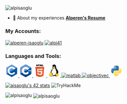 <p align="left"> <img src="https://komarev.com/ghpvc/?username=alpisaoglu&label=Profile%20views&color=0e75b6&style=flat" alt="alpisaoglu" /> </p>


- 📄 About my experiences [**Alperen's Resume**](https://tinyurl.com/mr48fhwe)

<h3 align="left">My Accounts:</h3>
<p align="left">
<a href="https://linkedin.com/in/alperen-isaoglu" target="blank"><img align="center" src="https://raw.githubusercontent.com/rahuldkjain/github-profile-readme-generator/master/src/images/icons/Social/linked-in-alt.svg" alt="alperen-isaoglu" height="30" width="40" /></a>
<a href="https://www.codechef.com/users/alpi41" target="blank"><img align="center" src="https://cdn.jsdelivr.net/npm/simple-icons@3.1.0/icons/codechef.svg" alt="alpi41" height="30" width="40" /></a>
</p>

<h3 align="left">Languages and Tools:</h3>
<p align="left"> <a href="https://www.cprogramming.com/" target="_blank" rel="noreferrer"> <img src="https://raw.githubusercontent.com/devicons/devicon/master/icons/c/c-original.svg" alt="c" width="40" height="40"/> </a> <a href="https://www.w3schools.com/cpp/" target="_blank" rel="noreferrer"> <img src="https://raw.githubusercontent.com/devicons/devicon/master/icons/cplusplus/cplusplus-original.svg" alt="cplusplus" width="40" height="40"/> </a> <a href="https://www.w3.org/html/" target="_blank" rel="noreferrer"> <img src="https://raw.githubusercontent.com/devicons/devicon/master/icons/html5/html5-original-wordmark.svg" alt="html5" width="40" height="40"/> </a> <a href="https://www.linux.org/" target="_blank" rel="noreferrer"> <img src="https://raw.githubusercontent.com/devicons/devicon/master/icons/linux/linux-original.svg" alt="linux" width="40" height="40"/> </a> <a href="https://www.mathworks.com/" target="_blank" rel="noreferrer"> <img src="https://upload.wikimedia.org/wikipedia/commons/2/21/Matlab_Logo.png" alt="matlab" width="40" height="40"/> </a> <a href="https://developer.apple.com/library/archive/documentation/Cocoa/Conceptual/ProgrammingWithObjectiveC/Introduction/Introduction.html" target="_blank" rel="noreferrer"> <img src="https://www.vectorlogo.zone/logos/apple_objectivec/apple_objectivec-icon.svg" alt="objectivec" width="40" height="40"/> </a> <a href="https://www.python.org" target="_blank" rel="noreferrer"> <img src="https://raw.githubusercontent.com/devicons/devicon/master/icons/python/python-original.svg" alt="python" width="40" height="40"/> </a> </p>
<a href="https://github.com/oakoudad/badge42"><img src="https://badge.mediaplus.ma/greenbinary/aisaoglu?UM6P=off" alt="aisaoglu's 42 stats" /></a>
<img src="https://tryhackme-badges.s3.amazonaws.com/alpi41.png" alt="TryHackMe">

<p><img align="left" src="https://github-readme-stats.vercel.app/api/top-langs?username=alpisaoglu&show_icons=true&locale=en&layout=compact" alt="alpisaoglu" /></p>

<p>&nbsp;<img align="center" src="https://github-readme-stats.vercel.app/api?username=alpisaoglu&show_icons=true&locale=en" alt="alpisaoglu" /></p>


